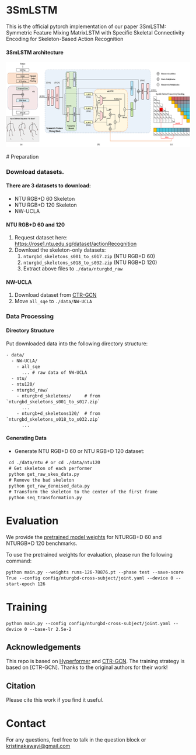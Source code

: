 # 3SmLSTM
This is the official pytorch implementation of our paper 3SmLSTM: Symmetric Feature Mixing MatrixLSTM with Specific Skeletal Connectivity Encoding for Skeleton-Based Action Recognition

####  3SmLSTM architecture
<p align="center">
   <img src="full.png" alt="drawing" width="800"/>
</p>
# Preparation

### Download datasets.

#### There are 3 datasets to download:

- NTU RGB+D 60 Skeleton
- NTU RGB+D 120 Skeleton
- NW-UCLA

#### NTU RGB+D 60 and 120

1. Request dataset here: https://rose1.ntu.edu.sg/dataset/actionRecognition
2. Download the skeleton-only datasets:
   1. `nturgbd_skeletons_s001_to_s017.zip` (NTU RGB+D 60)
   2. `nturgbd_skeletons_s018_to_s032.zip` (NTU RGB+D 120)
   3. Extract above files to `./data/nturgbd_raw`

#### NW-UCLA

1. Download dataset from [CTR-GCN](https://github.com/Uason-Chen/CTR-GCN)
2. Move `all_sqe` to `./data/NW-UCLA`

### Data Processing

#### Directory Structure

Put downloaded data into the following directory structure:

```
- data/
  - NW-UCLA/
    - all_sqe
      ... # raw data of NW-UCLA
  - ntu/
  - ntu120/
  - nturgbd_raw/
    - nturgb+d_skeletons/     # from `nturgbd_skeletons_s001_to_s017.zip`
      ...
    - nturgb+d_skeletons120/  # from `nturgbd_skeletons_s018_to_s032.zip`
      ...
```

#### Generating Data

- Generate NTU RGB+D 60 or NTU RGB+D 120 dataset:

```
 cd ./data/ntu # or cd ./data/ntu120
 # Get skeleton of each performer
 python get_raw_skes_data.py
 # Remove the bad skeleton 
 python get_raw_denoised_data.py
 # Transform the skeleton to the center of the first frame
 python seq_transformation.py
```

# Evaluation

We provide the [pretrained model weights](https://github.com/StarPlatinumDa/3SmLSTM/tree/main/pretrained%20weights) for NTURGB+D 60 and NTURGB+D 120 benchmarks.

To use the pretrained weights for evaluation, please run the following command:

```
python main.py --weights runs-126-78876.pt --phase test --save-score True --config config/nturgbd-cross-subject/joint.yaml --device 0 --start-epoch 126
```

# Training

```
python main.py --config config/nturgbd-cross-subject/joint.yaml --device 0 --base-lr 2.5e-2
```

## Acknowledgements

This repo is based on [Hyperformer](https://github.com/ZhouYuxuanYX/Hyperformer) and [CTR-GCN](https://github.com/Uason-Chen/CTR-GCN). The training strategy is based on [CTR-GCN].
Thanks to the original authors for their work!

## Citation

Please cite this work if you find it useful.

# Contact
For any questions, feel free to talk in the question block or kristinakawayi@gmail.com


